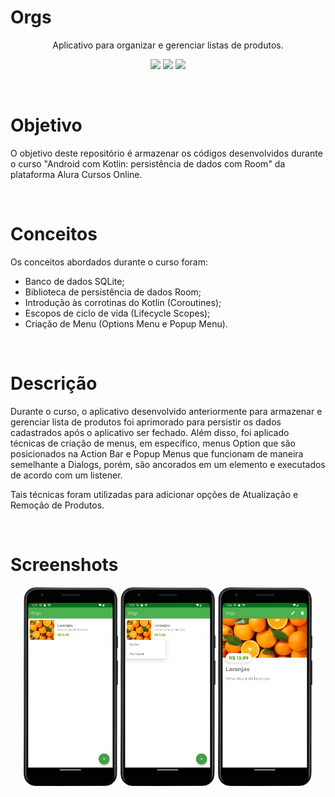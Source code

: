 <h1>Orgs</h1>

<p align="center">Aplicativo para organizar e gerenciar listas de produtos.</p>

<p align="center">
  <img src="https://img.shields.io/badge/kotlin-%237F52FF.svg?style=for-the-badge&logo=kotlin&logoColor=white"/>
  <img src="https://img.shields.io/badge/Android%20Studio-3DDC84.svg?style=for-the-badge&logo=android-studio&logoColor=white"/>
  <img src="https://img.shields.io/badge/Android-3DDC84?style=for-the-badge&logo=android&logoColor=white"/>
</p>

<br>

<h1>Objetivo</h1>

<p>O objetivo deste repositório é armazenar os códigos desenvolvidos durante o curso "Android com Kotlin: persistência de dados com Room" da plataforma Alura Cursos Online.</p>

<br>

<h1>Conceitos</h1>
<p>Os conceitos abordados durante o curso foram:</p>

<ul>
  <li>Banco de dados SQLite;</li>
  <li>Biblioteca de persistência de dados Room;
  <li>Introdução às corrotinas do Kotlin (Coroutines);</li>
  <li>Escopos de ciclo de vida (Lifecycle Scopes);</li>
  <li>Criação de Menu (Options Menu e Popup Menu).</li>
</ul>

<br>

<h1>Descrição</h1>

<p>Durante o curso, o aplicativo desenvolvido anteriormente para armazenar e gerenciar lista de produtos foi aprimorado para persistir os dados cadastrados após o aplicativo ser fechado. Além disso, foi aplicado técnicas de criação de menus, em específico, menus Option que são posicionados na Action Bar e Popup Menus que funcionam de maneira semelhante a Dialogs, porém, são ancorados em um elemento e executados de acordo com um listener.</p>

<p>Tais técnicas foram utilizadas para adicionar opções de Atualização e Remoção de Produtos.</p>

<br>

<h1>Screenshots</h1>
<p align="center">
  <img src="./assets/tela_inicial_com_produtos.png" width="30%" alt="Tela Inicial com Produtos Cadastrados">
  <img src="./assets/popupmenu.png" width="30%" alt="Popup Menu">
  <img src="./assets/tela_produto.png" width="30%" alt="Tela de Detalhes de Produto">
</p>
